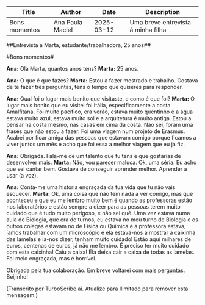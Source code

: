 | Title           | Author          | Date       | Description                      |
|----------------|----------------|------------|----------------------------------|
| Bons momentos  | Ana Paula Maciel | 2025-03-12 | Uma breve entrevista à minha filha |



##Entrevista a Marta, estudante/trabalhadora, 25 anos##

#Bons momentos#

**Ana:** Olá Marta, quantos anos tens? 
**Marta:** 25 anos. 

**Ana:** O que é que fazes? 
**Marta:** Estou a fazer mestrado e trabalho. Gostava de te fazer três perguntas, tens o tempo que quiseres para responder.

**Ana:** Qual foi o lugar mais bonito que visitaste, e como é que foi? 
**Marta:** O lugar mais bonito que eu visitei foi Itália, especificamente a costa Amalfitana. Foi muito pacífico, era verão, estava muito quentinho e a água estava muito azul, estava muito sol e a arquitetura é muito antiga. Estou a pensar na costa mesmo, nas casas em cima da costa.
Não sei, foram uma frases que não estou a fazer. Foi uma viagem num projeto de Erasmus. Acabei por ficar amiga das pessoas que estavam comigo porque ficamos a viver juntos um mês e acho que foi essa a melhor viagem que eu já fiz.

**Ana:** Obrigada. Fala-me de um talento que tu tens e que gostarias de desenvolver mais.
**Marta:** Não, vou parecer maluca. Ok, uma séria. Eu acho que sei cantar bem. Gostava de conseguir aprender melhor. Aprender a usar (a voz). 

**Ana:** Conta-me uma história engraçada da tua vida que tu não vais esquecer. 
**Marta:** Ok, uma coisa que não tem nada a ver comigo, mas que aconteceu e que eu me lembro muito bem é quando as professoras estão nos laboratórios e estão sempre a dizer para as pessoas terem muito cuidado que é tudo muito perigoso, e não sei quê. Uma vez estava numa aula de Biologia, que era de turnos, eu estava no meu turno de Biologia e os outros colegas estavam no de Física ou Química e a professora estava, íamos trabalhar com um microscópio e ela estava-nos a mostrar a caixinha das lamelas e ia-nos dizer, tenham muito cuidado! Estão aqui milhares de euros, centenas de euros, já não me lembro.
É preciso ter muito cuidado com esta caixinha! Caiu a caixa! Ela deixa cair a caixa de todas as lamelas. Foi meio engraçada, mas é horrível. 

Obrigada pela tua colaboração. Em breve voltarei com mais perguntas. Beijinho!

(Transcrito por TurboScribe.ai. Atualize para Ilimitado para remover esta mensagem.)